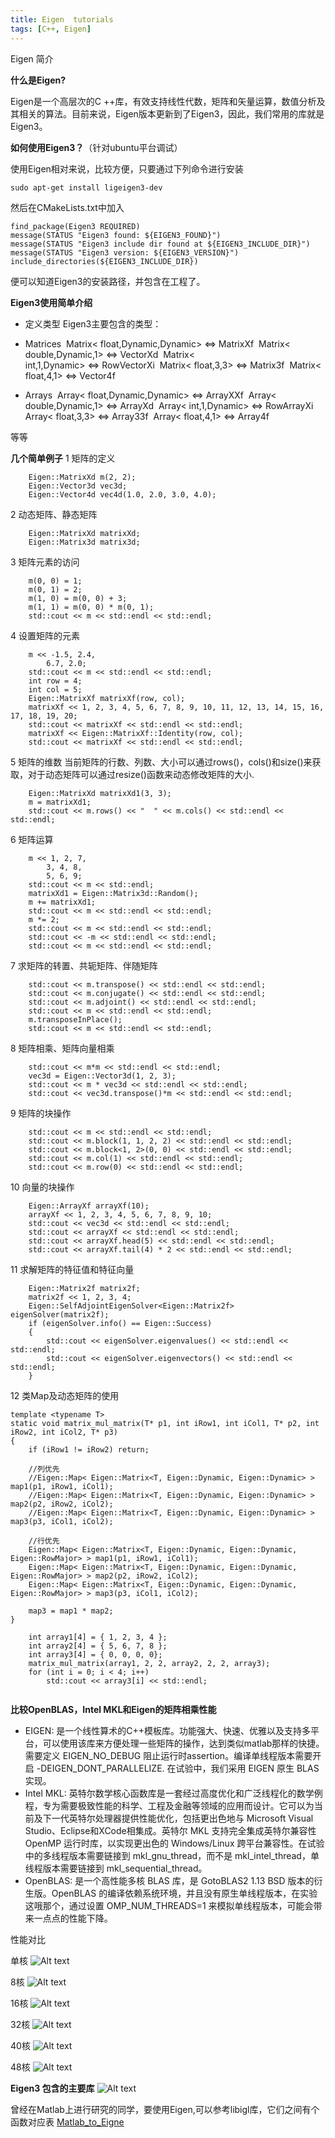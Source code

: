 ```yaml
---
title: Eigen  tutorials
tags: [C++, Eigen]
---
```

Eigen 简介
<!--more-->

**什么是Eigen?**

Eigen是一个高层次的C ++库，有效支持线性代数，矩阵和矢量运算，数值分析及其相关的算法。目前来说，Eigen版本更新到了Eigen3，因此，我们常用的库就是Eigen3。


**如何使用Eigen3？**（针对ubuntu平台调试）

使用Eigen相对来说，比较方便，只要通过下列命令进行安装

```
sudo apt-get install ligeigen3-dev
```
然后在CMakeLists.txt中加入

```
find_package(Eigen3 REQUIRED)
message(STATUS "Eigen3 found: ${EIGEN3_FOUND}")
message(STATUS "Eigen3 include dir found at ${EIGEN3_INCLUDE_DIR}")
message(STATUS "Eigen3 version: ${EIGEN3_VERSION}")
include_directories(${EIGEN3_INCLUDE_DIR})
```
便可以知道Eigen3的安装路径，并包含在工程了。


**Eigen3使用简单介绍**

* 定义类型
Eigen3主要包含的类型： 

*  Matrices 
Matrix< float,Dynamic,Dynamic> <=> MatrixXf 
Matrix< double,Dynamic,1> <=> VectorXd 
Matrix< int,1,Dynamic> <=> RowVectorXi 
Matrix< float,3,3> <=> Matrix3f 
Matrix< float,4,1> <=> Vector4f 

* Arrays 
Array< float,Dynamic,Dynamic> <=> ArrayXXf 
Array< double,Dynamic,1> <=> ArrayXd 
Array< int,1,Dynamic> <=> RowArrayXi 
Array< float,3,3> <=> Array33f 
Array< float,4,1> <=> Array4f 

等等

**几个简单例子**
1 矩阵的定义

```
    Eigen::MatrixXd m(2, 2);  
    Eigen::Vector3d vec3d;  
    Eigen::Vector4d vec4d(1.0, 2.0, 3.0, 4.0); 
```

2 动态矩阵、静态矩阵  

```
    Eigen::MatrixXd matrixXd;  
    Eigen::Matrix3d matrix3d; 

```
3 矩阵元素的访问  

```
    m(0, 0) = 1;  
    m(0, 1) = 2;  
    m(1, 0) = m(0, 0) + 3;   
    m(1, 1) = m(0, 0) * m(0, 1); 
    std::cout << m << std::endl << std::endl;  
```

4 设置矩阵的元素  

```
    m << -1.5, 2.4,  
        6.7, 2.0;  
    std::cout << m << std::endl << std::endl;  
    int row = 4;  
    int col = 5;  
    Eigen::MatrixXf matrixXf(row, col);  
    matrixXf << 1, 2, 3, 4, 5, 6, 7, 8, 9, 10, 11, 12, 13, 14, 15, 16, 17, 18, 19, 20;  
    std::cout << matrixXf << std::endl << std::endl;  
    matrixXf << Eigen::MatrixXf::Identity(row, col);  
    std::cout << matrixXf << std::endl << std::endl; 
```

5 矩阵的维数
当前矩阵的行数、列数、大小可以通过rows()，cols()和size()来获取，对于动态矩阵可以通过resize()函数来动态修改矩阵的大小.

```
    Eigen::MatrixXd matrixXd1(3, 3);  
    m = matrixXd1;  
    std::cout << m.rows() << "  " << m.cols() << std::endl << std::endl;  
```

6 矩阵运算  

```
    m << 1, 2, 7,  
        3, 4, 8,  
        5, 6, 9;  
    std::cout << m << std::endl;  
    matrixXd1 = Eigen::Matrix3d::Random();  
    m += matrixXd1;  
    std::cout << m << std::endl << std::endl;  
    m *= 2;  
    std::cout << m << std::endl << std::endl;  
    std::cout << -m << std::endl << std::endl;  
    std::cout << m << std::endl << std::endl;  
```


7 求矩阵的转置、共轭矩阵、伴随矩阵  

```
    std::cout << m.transpose() << std::endl << std::endl;  
    std::cout << m.conjugate() << std::endl << std::endl;  
    std::cout << m.adjoint() << std::endl << std::endl;  
    std::cout << m << std::endl << std::endl;  
    m.transposeInPlace();  
    std::cout << m << std::endl << std::endl;
```

8 矩阵相乘、矩阵向量相乘  

```
    std::cout << m*m << std::endl << std::endl;  
    vec3d = Eigen::Vector3d(1, 2, 3);  
    std::cout << m * vec3d << std::endl << std::endl;  
    std::cout << vec3d.transpose()*m << std::endl << std::endl;

```

9 矩阵的块操作  

```
    std::cout << m << std::endl << std::endl;  
    std::cout << m.block(1, 1, 2, 2) << std::endl << std::endl;  
    std::cout << m.block<1, 2>(0, 0) << std::endl << std::endl;  
    std::cout << m.col(1) << std::endl << std::endl;  
    std::cout << m.row(0) << std::endl << std::endl; 
```

10 向量的块操作  

```
    Eigen::ArrayXf arrayXf(10);  
    arrayXf << 1, 2, 3, 4, 5, 6, 7, 8, 9, 10;  
    std::cout << vec3d << std::endl << std::endl;  
    std::cout << arrayXf << std::endl << std::endl;  
    std::cout << arrayXf.head(5) << std::endl << std::endl;  
    std::cout << arrayXf.tail(4) * 2 << std::endl << std::endl;
```

11  求解矩阵的特征值和特征向量  

```
    Eigen::Matrix2f matrix2f;  
    matrix2f << 1, 2, 3, 4;  
    Eigen::SelfAdjointEigenSolver<Eigen::Matrix2f> eigenSolver(matrix2f);  
    if (eigenSolver.info() == Eigen::Success) 
    {  
        std::cout << eigenSolver.eigenvalues() << std::endl <<     std::endl;  
        std::cout << eigenSolver.eigenvectors() << std::endl << std::endl;  
    }  

```

12 类Map及动态矩阵的使用  

```
template <typename T>  
static void matrix_mul_matrix(T* p1, int iRow1, int iCol1, T* p2, int iRow2, int iCol2, T* p3)  
{  
    if (iRow1 != iRow2) return;  
  
    //列优先  
    //Eigen::Map< Eigen::Matrix<T, Eigen::Dynamic, Eigen::Dynamic> > map1(p1, iRow1, iCol1);  
    //Eigen::Map< Eigen::Matrix<T, Eigen::Dynamic, Eigen::Dynamic> > map2(p2, iRow2, iCol2);  
    //Eigen::Map< Eigen::Matrix<T, Eigen::Dynamic, Eigen::Dynamic> > map3(p3, iCol1, iCol2);  
  
    //行优先  
    Eigen::Map< Eigen::Matrix<T, Eigen::Dynamic, Eigen::Dynamic, Eigen::RowMajor> > map1(p1, iRow1, iCol1);  
    Eigen::Map< Eigen::Matrix<T, Eigen::Dynamic, Eigen::Dynamic, Eigen::RowMajor> > map2(p2, iRow2, iCol2);  
    Eigen::Map< Eigen::Matrix<T, Eigen::Dynamic, Eigen::Dynamic, Eigen::RowMajor> > map3(p3, iCol1, iCol2);  
  
    map3 = map1 * map2;  
}

    int array1[4] = { 1, 2, 3, 4 };  
    int array2[4] = { 5, 6, 7, 8 };  
    int array3[4] = { 0, 0, 0, 0};  
    matrix_mul_matrix(array1, 2, 2, array2, 2, 2, array3);  
    for (int i = 0; i < 4; i++)  
        std::cout << array3[i] << std::endl;  
  
```





**比较OpenBLAS，Intel MKL和Eigen的矩阵相乘性能**

* EIGEN: 是一个线性算术的C++模板库。功能强大、快速、优雅以及支持多平台，可以使用该库来方便处理一些矩阵的操作，达到类似matlab那样的快捷。 需要定义 EIGEN_NO_DEBUG 阻止运行时assertion。编译单线程版本需要开启 -DEIGEN_DONT_PARALLELIZE. 在试验中，我们采用 EIGEN 原生 BLAS 实现。
* Intel MKL: 英特尔数学核心函数库是一套经过高度优化和广泛线程化的数学例程，专为需要极致性能的科学、工程及金融等领域的应用而设计。它可以为当前及下一代英特尔处理器提供性能优化，包括更出色地与 Microsoft Visual Studio、Eclipse和XCode相集成。英特尔 MKL 支持完全集成英特尔兼容性 OpenMP 运行时库，以实现更出色的 Windows/Linux 跨平台兼容性。在试验中的多线程版本需要链接到 mkl_gnu_thread，而不是 mkl_intel_thread，单线程版本需要链接到 mkl_sequential_thread。
* OpenBLAS: 是一个高性能多核 BLAS 库，是 GotoBLAS2 1.13 BSD 版本的衍生版。OpenBLAS 的编译依赖系统环境，并且没有原生单线程版本，在实验这哦那个，通过设置 OMP_NUM_THREADS=1 来模拟单线程版本，可能会带来一点点的性能下降。

性能对比

单核
![Alt text](/img/assets/Eigen/core1.png)

8核
![Alt text](/img/assets/Eigen/core8.png)

16核
![Alt text](/img/assets/Eigen/core16.png)

32核
![Alt text](/img/assets/Eigen/core32.png)

40核
![Alt text](/img/assets/Eigen/core40.png)

48核
![Alt text](/img/assets/Eigen/core48.png)


**Eigen3 包含的主要库**
![Alt text](/img/assets/Eigen/Einge_improve.png)


曾经在Matlab上进行研究的同学，要使用Eigen,可以参考libigl库，它们之间有个函数对应表
[Matlab_to_Eigne](http://igl.ethz.ch/projects/libigl/matlab-to-eigen.html)
